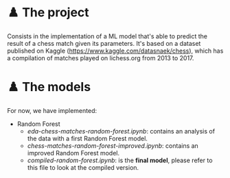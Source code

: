 # ♟️ The project 

Consists in the implementation of a ML model that's able to predict the result of a chess match given its parameters. It's based on a dataset published on Kaggle (https://www.kaggle.com/datasnaek/chess), which has a compilation of matches played on lichess.org from 2013 to 2017.

# ♟️ The models

For now, we have implemented:

- Random Forest
  - _eda-chess-matches-random-forest.ipynb_: contains an analysis of the data with a first Random Forest model.
  - _chess-matches-random-forest-improved.ipynb_: contains an improved Random Forest model.
  - _compiled-random-forest.ipynb_: is the **final model**, please refer to this file to look at the compiled version.